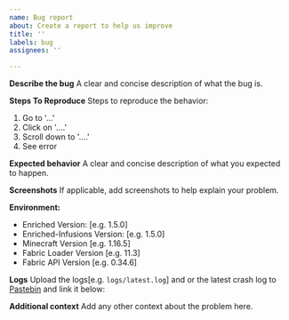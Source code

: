 ```yaml
---
name: Bug report
about: Create a report to help us improve
title: ''
labels: bug
assignees: ''

---
```


**Describe the bug**
A clear and concise description of what the bug is.

**Steps To Reproduce**
Steps to reproduce the behavior:

1. Go to '...'
2. Click on '....'
3. Scroll down to '....'
4. See error

**Expected behavior**
A clear and concise description of what you expected to happen.

**Screenshots**
If applicable, add screenshots to help explain your problem.

**Environment:**

- Enriched Version: [e.g. 1.5.0]
- Enriched-Infusions Version: [e.g. 1.5.0]
- Minecraft Version [e.g. 1.16.5]
- Fabric Loader Version [e.g. 11.3]
- Fabric API Version [e.g. 0.34.6]

**Logs**
Upload the logs[e.g. `logs/latest.log`]  and or the latest crash log to [Pastebin](https://pastebin.com/) and link it
below:

**Additional context**
Add any other context about the problem here.
